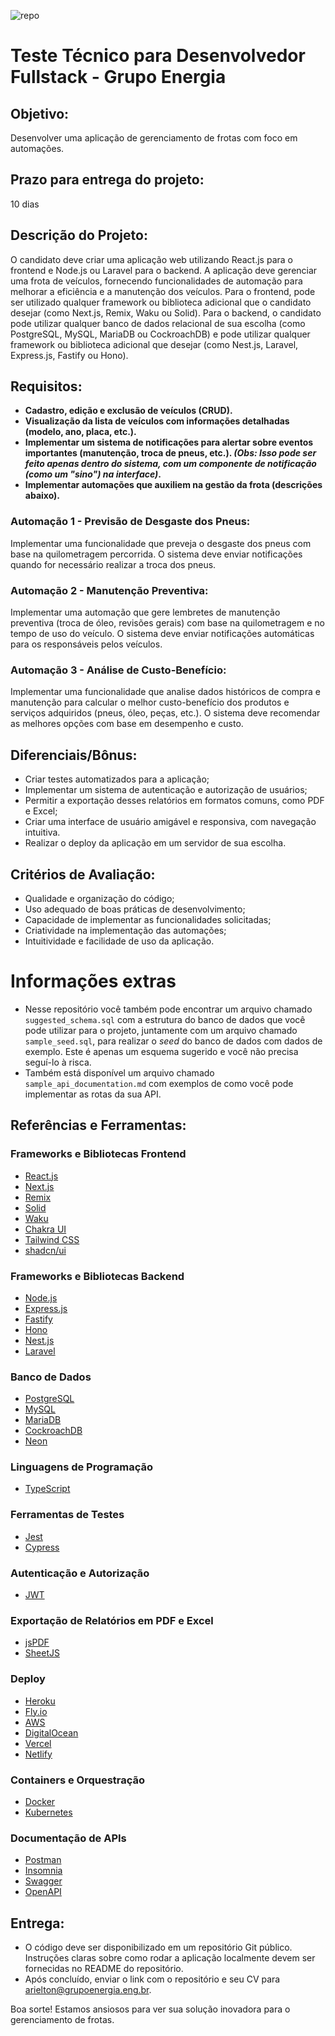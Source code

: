 ![repo](https://github.com/Grupo-Energia/sr-web-dev-technical-test/assets/162369419/10a6a72b-0bf4-42ce-bee0-31ebe7a368f5)


# Teste Técnico para Desenvolvedor Fullstack - Grupo Energia

## Objetivo:
Desenvolver uma aplicação de gerenciamento de frotas com foco em automações.

## Prazo para entrega do projeto:
10 dias

## Descrição do Projeto:
O candidato deve criar uma aplicação web utilizando React.js para o frontend e Node.js ou Laravel para o backend. A aplicação deve gerenciar uma frota de veículos, fornecendo funcionalidades de automação para melhorar a eficiência e a manutenção dos veículos. Para o frontend, pode ser utilizado qualquer framework ou biblioteca adicional que o candidato desejar (como Next.js, Remix, Waku ou Solid). Para o backend, o candidato pode utilizar qualquer banco de dados relacional de sua escolha (como PostgreSQL, MySQL, MariaDB ou CockroachDB) e pode utilizar qualquer framework ou biblioteca adicional que desejar (como Nest.js, Laravel, Express.js, Fastify ou Hono).

## Requisitos:
- **Cadastro, edição e exclusão de veículos (CRUD).**
- **Visualização da lista de veículos com informações detalhadas (modelo, ano, placa, etc.).**
- **Implementar um sistema de notificações para alertar sobre eventos importantes (manutenção, troca de pneus, etc.). _(Obs: Isso pode ser feito apenas dentro do sistema, com um componente de notificação (como um "sino") na interface)_.**
- **Implementar automações que auxiliem na gestão da frota (descrições abaixo).**

### Automação 1 - Previsão de Desgaste dos Pneus:
Implementar uma funcionalidade que preveja o desgaste dos pneus com base na quilometragem percorrida. O sistema deve enviar notificações quando for necessário realizar a troca dos pneus.

### Automação 2 - Manutenção Preventiva:
Implementar uma automação que gere lembretes de manutenção preventiva (troca de óleo, revisões gerais) com base na quilometragem e no tempo de uso do veículo. O sistema deve enviar notificações automáticas para os responsáveis pelos veículos.

### Automação 3 - Análise de Custo-Benefício:
Implementar uma funcionalidade que analise dados históricos de compra e manutenção para calcular o melhor custo-benefício dos produtos e serviços adquiridos (pneus, óleo, peças, etc.). O sistema deve recomendar as melhores opções com base em desempenho e custo.

## Diferenciais/Bônus:
- Criar testes automatizados para a aplicação;
- Implementar um sistema de autenticação e autorização de usuários;
- Permitir a exportação desses relatórios em formatos comuns, como PDF e Excel;
- Criar uma interface de usuário amigável e responsiva, com navegação intuitiva.
- Realizar o deploy da aplicação em um servidor de sua escolha.

## Critérios de Avaliação:
- Qualidade e organização do código;
- Uso adequado de boas práticas de desenvolvimento;
- Capacidade de implementar as funcionalidades solicitadas;
- Criatividade na implementação das automações;
- Intuitividade e facilidade de uso da aplicação.


# Informações extras
- Nesse repositório você também pode encontrar um arquivo chamado `suggested_schema.sql` com a estrutura do banco de dados que você pode utilizar para o projeto, juntamente com um arquivo chamado `sample_seed.sql`, para realizar o _seed_ do banco de dados com dados de exemplo. Este é apenas um esquema sugerido e você não precisa seguí-lo à risca.
- Também está disponível um arquivo chamado `sample_api_documentation.md` com exemplos de como você pode implementar as rotas da sua API.

## Referências e Ferramentas:

### Frameworks e Bibliotecas Frontend
- [React.js](https://reactjs.org/)
- [Next.js](https://nextjs.org/)
- [Remix](https://remix.run/)
- [Solid](https://www.solidjs.com/)
- [Waku](https://waku.gg/)
- [Chakra UI](https://chakra-ui.com/)
- [Tailwind CSS](https://tailwindcss.com/)
- [shadcn/ui](https://ui.shadcn.com/)

### Frameworks e Bibliotecas Backend
- [Node.js](https://nodejs.org/en/)
- [Express.js](https://expressjs.com/)
- [Fastify](https://www.fastify.io/)
- [Hono](https://hono.dev/)
- [Nest.js](https://nestjs.com/)
- [Laravel](https://laravel.com/)

### Banco de Dados
- [PostgreSQL](https://www.postgresql.org/)
- [MySQL](https://www.mysql.com/)
- [MariaDB](https://mariadb.org/)
- [CockroachDB](https://www.cockroachlabs.com/)
- [Neon](https://neon.tech)

### Linguagens de Programação
- [TypeScript](https://www.typescriptlang.org/)

### Ferramentas de Testes
- [Jest](https://jestjs.io/)
- [Cypress](https://www.cypress.io/)

### Autenticação e Autorização
- [JWT](https://jwt.io/)

### Exportação de Relatórios em PDF e Excel
- [jsPDF](https://github.com/parallax/jsPDF)
- [SheetJS](https://sheetjs.com/)

### Deploy
- [Heroku](https://www.heroku.com/)
- [Fly.io](https://fly.io/)
- [AWS](https://aws.amazon.com/)
- [DigitalOcean](https://www.digitalocean.com/)
- [Vercel](https://vercel.com/)
- [Netlify](https://www.netlify.com/)

### Containers e Orquestração
- [Docker](https://www.docker.com/)
- [Kubernetes](https://kubernetes.io/)

### Documentação de APIs
- [Postman](https://www.postman.com/)
- [Insomnia](https://insomnia.rest/)
- [Swagger](https://swagger.io/)
- [OpenAPI](https://www.openapis.org/)


## Entrega:
- O código deve ser disponibilizado em um repositório Git público. Instruções claras sobre como rodar a aplicação localmente devem ser fornecidas no README do repositório. 
- Após concluído, enviar o link com o repositório e seu CV para arielton@grupoenergia.eng.br.


Boa sorte! Estamos ansiosos para ver sua solução inovadora para o gerenciamento de frotas.


